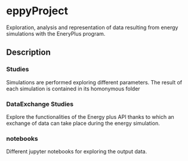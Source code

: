 # eppyProject

Exploration, analysis and representation of data resulting from energy simulations with the EneryPlus program.

## Description 

### Studies

Simulations are performed exploring different parameters. 
The result of each simulation is contained in its homonymous folder


### DataExchange Studies

Explore the functionalities of the Energy plus API thanks to which an exchange of data can take place during the energy simulation.

### notebooks

Different jupyter notebooks for exploring the output data.